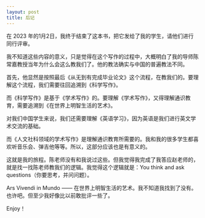 ```yaml
---
layout: post
title: 后记
---
```


在 2023 年的1月2日，我终于结束了这本书，把它发给了我的学生，请他们进行同行评审。

我不知道这些内容的意义，只是觉得在这个写作的过程中，大概明白了我的导师陈常嘉教授当年为什么会这么教我们了。他的教法确实与中国的普遍教法不同。

首先，他显然是按照最后《从无到有完成毕业论文》这个流程，在教我们的。要理解这个流程，我们需要往回追溯到《科学写作》。

而《科学写作》是基于《学术写作》的。要理解《学术写作》，又得理解通识教育，需要追溯到《在世界上明智生活的艺术》。

对我们中国学生来说，我们还需要理解《英语学习》，因为英语是我们进行英文学术交流的基础。

而《人文社科领域的学术写作》是理解通识教育所需要的。我和我的很多学生都喜欢听音乐会、弹吉他等等。所以，这部分应该也是有意义的。

这就是我的旅程。陈老师没有和我说过这些。但我觉得我完成了我答应赵老师的，就是找一找陈老师教我们的逻辑。我觉得这个逻辑就是：You think and ask questions（你要思考，并问问题）。

Ars Vivendi in Mundo —— 在世界上明智生活的艺术。我不知道我找到了没有。也许吧。但至少我好像比以前敢批评一些了。

Enjoy！

<!-- cd /Users/yishuai/Documents/GDrive-2/Website/book/book -->
<!-- jekyll serve --trace -->

<!-- cd /Users/yishuai/.gem/ruby/3.1.2/gems/web/webrick-1.7.0 -->
<!-- bundle add webrick -->